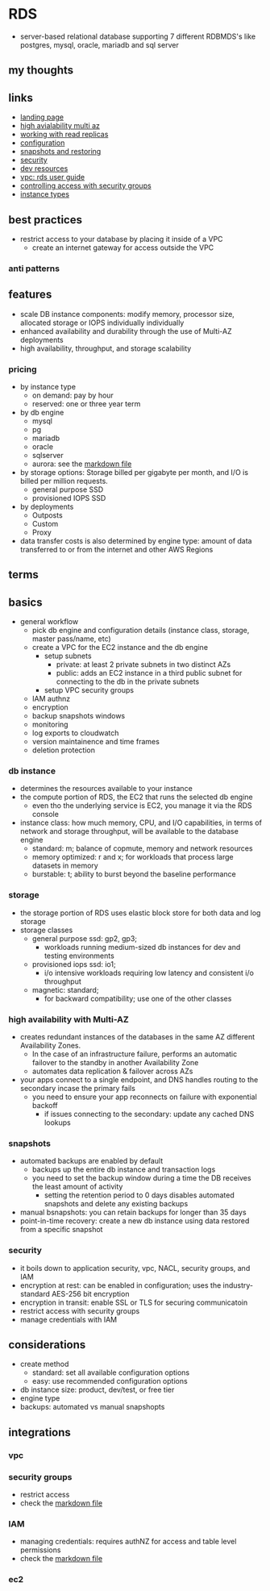 # RDS

- server-based relational database supporting 7 different RDBMDS's like postgres, mysql, oracle, mariadb and sql server

## my thoughts

## links

- [landing page](https://aws.amazon.com/rds/?did=ap_card&trk=ap_card)
- [high avialability multi az](https://docs.aws.amazon.com/AmazonRDS/latest/UserGuide/Concepts.MultiAZ.html)
- [working with read replicas](https://docs.aws.amazon.com/AmazonRDS/latest/UserGuide/USER_ReadRepl.html)
- [configuration](https://docs.aws.amazon.com/AmazonRDS/latest/UserGuide/CHAP_RDS_Configuring.html)
- [snapshots and restoring](https://docs.aws.amazon.com//AmazonRDS/latest/UserGuide/CHAP_CommonTasks.BackupRestore.html)
- [security](https://docs.aws.amazon.com//AmazonRDS/latest/UserGuide/UsingWithRDS.html)
- [dev resources](https://aws.amazon.com/rds/resources/)
- [vpc: rds user guide](https://docs.aws.amazon.com/AmazonRDS/latest/UserGuide/USER_VPC.WorkingWithRDSInstanceinaVPC.html)
- [controlling access with security groups](https://docs.aws.amazon.com/AmazonRDS/latest/UserGuide/Overview.RDSSecurityGroups.html)
- [instance types](https://aws.amazon.com/rds/instance-types/)

## best practices

- restrict access to your database by placing it inside of a VPC
  - create an internet gateway for access outside the VPC

### anti patterns

## features

- scale DB instance components: modify memory, processor size, allocated storage or IOPS individually individually
- enhanced availability and durability through the use of Multi-AZ deployments
- high availability, throughput, and storage scalability

### pricing

- by instance type
  - on demand: pay by hour
  - reserved: one or three year term
- by db engine
  - mysql
  - pg
  - mariadb
  - oracle
  - sqlserver
  - aurora: see the [markdown file](./rds-aurora.md)
- by storage options: Storage billed per gigabyte per month, and I/O is billed per million requests.
  - general purpose SSD
  - provisioned IOPS SSD
- by deployments
  - Outposts
  - Custom
  - Proxy
- data transfer costs is also determined by engine type: amount of data transferred to or from the internet and other AWS Regions

## terms

## basics

- general workflow
  - pick db engine and configuration details (instance class, storage, master pass/name, etc)
  - create a VPC for the EC2 instance and the db engine
    - setup subnets
      - private: at least 2 private subnets in two distinct AZs
      - public: adds an EC2 instance in a third public subnet for connecting to the db in the private subnets
    - setup VPC security groups
  - IAM authnz
  - encryption
  - backup snapshots windows
  - monitoring
  - log exports to cloudwatch
  - version maintainence and time frames
  - deletion protection

### db instance

- determines the resources available to your instance
- the compute portion of RDS, the EC2 that runs the selected db engine
  - even tho the underlying service is EC2, you manage it via the RDS console
- instance class: how much memory, CPU, and I/O capabilities, in terms of network and storage throughput, will be available to the database engine
  - standard: m; balance of copmute, memory and network resources
  - memory optimized: r and x; for workloads that process large datasets in memory
  - burstable: t; ability to burst beyond the baseline performance

### storage

- the storage portion of RDS uses elastic block store for both data and log storage
- storage classes
  - general purpose ssd: gp2, gp3;
    - workloads running medium-sized db instances for dev and testing environments
  - provisioned iops ssd: io1;
    - i/o intensive workloads requiring low latency and consistent i/o throughput
  - magnetic: standard;
    - for backward compatibility; use one of the other classes

### high availability with Multi-AZ

- creates redundant instances of the databases in the same AZ different Availability Zones.
  - In the case of an infrastructure failure, performs an automatic failover to the standby in another Availability Zone
  - automates data replication & failover across AZs
- your apps connect to a single endpoint, and DNS handles routing to the secondary incase the primary fails
  - you need to ensure your app reconnects on failure with exponential backoff
    - if issues connecting to the secondary: update any cached DNS lookups

### snapshots

- automated backups are enabled by default
  - backups up the entire db instance and transaction logs
  - you need to set the backup window during a time the DB receives the least amount of activity
    - setting the retention period to 0 days disables automated snapshots and delete any existing backups
- manual bsnapshots: you can retain backups for longer than 35 days
- point-in-time recovery: create a new db instance using data restored from a specific snapshot

### security

- it boils down to application security, vpc, NACL, security groups, and IAM
- encryption at rest: can be enabled in configuration; uses the industry-standard AES-256 bit encryption
- encryption in transit: enable SSL or TLS for securing communicatoin
- restrict access with security groups
- manage credentials with IAM

## considerations

- create method
  - standard: set all available configuration options
  - easy: use recommended configuration options
- db instance size: product, dev/test, or free tier
- engine type
- backups: automated vs manual snapshopts

## integrations

### vpc

### security groups

- restrict access
- check the [markdown file](../networkingContentDelivery/securitygroups.md)

### IAM

- managing credentials: requires authNZ for access and table level permissions
- check the [markdown file](../securityIdentityCompliance/iam.md)

### ec2
